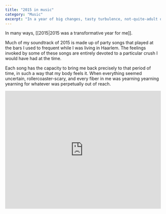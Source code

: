 ```yaml
---
title: "2015 in music"
category: "Music"
excerpt: "In a year of big changes, tasty turbulence, not-quite-adult decisions, and lots of boozy dancing, these are the songs that best fit the score."
---
```

In many ways, [[2015|2015 was a transformative year for me]].

Much of my soundtrack of 2015 is made up of party songs that played at the bars I used to frequent while I was living in Haarlem. The feelings invoked by some of these songs are entirely devoted to a particular crush I would have had at the time.

Each song has the capacity to bring me back precisely to that period of time, in such a way that my body feels it. When everything seemed uncertain, rollercoaster-scary, and every fiber in me was yearning yearning yearning for whatever was perpetually out of reach. 

<iframe src="https://open.spotify.com/embed/playlist/1Vpcg4LG3JCRotlBTvfn5w?theme=0" width="100%" height="380" frameBorder="0" allowtransparency="true" allow="encrypted-media"></iframe>